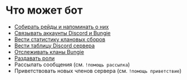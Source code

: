# Что может бот
- [Собирать рейды и напоминать о них](./sbor.md)
- [Связывать аккаунты Discord и Bungie](./register.md)
- [Вести статистику клановых сборов](./statistic.md)
- [Вести таблицу Discord сервера](./table.md)
- [Отслеживать кланы Bungie](./bungie-clans.md)
- [Раздавать роли](./role-rules.md)
- Рассылать сообщения (см. `!помощь рассылка`)
- Приветствовать новых членов сервера (см. `!помощь приветствие`)
